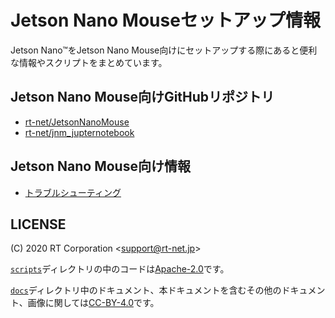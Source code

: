 # Jetson Nano Mouseセットアップ情報

Jetson Nano™をJetson Nano Mouse向けにセットアップする際にあると便利な情報やスクリプトをまとめています。

## Jetson Nano Mouse向けGitHubリポジトリ

* [rt-net/JetsonNanoMouse](https://github.com/rt-net/JetsonNanoMouse)
* [rt-net/jnm_jupternotebook](https://github.com/rt-net/jnm_jupyternotebook)

## Jetson Nano Mouse向け情報

* [トラブルシューティング](./docs/TroubleShooting.md)

## LICENSE

(C) 2020 RT Corporation \<support@rt-net.jp\>

[`scripts`](./scripts)ディレクトリの中のコードは[Apache-2.0](https://www.apache.org/licenses/LICENSE-2.0)です。

[`docs`](./docs)ディレクトリ中のドキュメント、本ドキュメントを含むその他のドキュメント、画像に関しては[CC-BY-4.0](https://creativecommons.org/licenses/by/4.0/deed.ja)です。